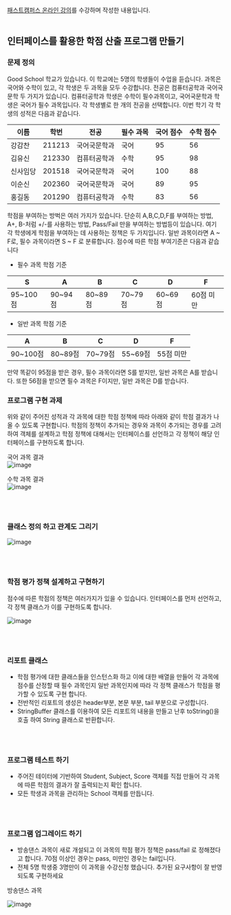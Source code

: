 [패스트캠퍼스 온라인 강의](https://fastcampus.co.kr/dev_online_javaend)를 수강하며 작성한 내용입니다.   
<br>


## 인터페이스를 활용한 학점 산출 프로그램 만들기

### 문제 정의

Good School 학교가 있습니다. 이 학교에는 5명의 학생들이 수업을 듣습니다. 
과목은 국어와 수학이 있고, 각 학생은 두 과목을 모두 수강합니다. 
전공은 컴퓨터공학과 국어국문학 두 가지가 있습니다. 
컴퓨터공학과 학생은 수학이 필수과목이고, 국어국문학과 학생은 국어가 필수 과목입니다. 
각 학생별로 한 개의 전공을 선택합니다. 
이번 학기 각 학생의 성적은 다음과 같습니다.

| 이름 | 학번 | 전공 | 필수 과목 | 국어 점수 | 수학 점수 |
| ------ | ------ | ------ | ------ | ------ | ------ |
| 강감찬 | 211213 | 국어국문학과 | 국어 | 95 | 56 |
| 김유신 | 212330 | 컴퓨터공학과 | 수학 | 95 | 98 |
| 신사임당 | 201518 | 국어국문학과 | 국어 | 100 | 88 |
| 이순신 | 202360 | 국어국문학과 | 국어 | 89 | 95 |
| 홍길동 | 201290 | 컴퓨터공학과 | 수학 | 83 | 56 |

학점을 부여하는 방벅은 여러 가지가 있습니다. 
단순히 A,B,C,D,F를 부여하는 방법, A+, B-처럼 +/-를 사용하는 방법, Pass/Fail 만을 부여하는 방법등이 있습니다. 
여기 각 학생에게 학점을 부여하는 데 사용하는 정책은 두 가지입니다. 
일반 과목이라면 A ~ F로, 필수 과목이라면 S ~ F 로 분류합니다. 
점수에 따른 학점 부여기준은 다음과 같습니다

- 필수 과목 학점 기준

| S | A | B | C | D | F |
| ------ | ------ | ------ | ------ | ------ | ------ |
| 95~100점 | 90~94점 | 80~89점 | 70~79점 | 60~69점 | 60점 미만 |

- 일반 과목 학점 기준

| A | B | C | D | F |
| ------ | ------ | ------ | ------ | ------ |
| 90~100점 | 80~89점 | 70~79점 | 55~69점 | 55점 미만 |

만약 똑같이 95점을 받은 경우, 필수 과목이라면 S를 받지만, 일반 과목은 A를 받습니다. 
또한 56점을 받으면 필수 과목은 F이지만, 일반 과목은 D를 받습니다.
<br>
### 프로그램 구현 과제

위와 같이 주어진 성적과 각 과목에 대한 학점 정책에 따라 아래와 같이 학점 결과가 나올 수 있도록 구현합니다.
학점의 정책이 추가되는 경우와 과목이 추가되는 경우를 고려하여 객체를 설계하고 학점 정책에 대해서는 인터페이스를 선언하고 각 정책이 해당 인터페이스를 구현하도록 합니다. 

국어 과목 결과    
![image](https://user-images.githubusercontent.com/84164109/136355103-634ddd7f-e398-4c9d-bca6-3ece21eb9244.png)

수학 과목 결과    
![image](https://user-images.githubusercontent.com/84164109/136355128-a8729ec3-3cf5-4fec-90b2-cffb8c32dd30.png)

<br><br>
### 클래스 정의 하고 관계도 그리기

![image](https://user-images.githubusercontent.com/84164109/136355152-8a8d9c5a-7a7f-44a0-8486-956fdf1ec62f.png)

<br><br>
### 학점 평가 정책 설계하고 구현하기

점수에 따른 학점의 정책은 여러가지가 있을 수 있습니다. 인터페이스를 먼저 선언하고, 각 정책 클래스가 이를 구현하도록 합니다.

![image](https://user-images.githubusercontent.com/84164109/136355182-7cfa96df-ff21-42ad-ab0a-3f49d4c53324.png)

<br><br>
### 리포트 클래스 

- 학점 평가에 대한 클래스들을 인스턴스화 하고 이에 대한 배열을 만들어 각 과목에 점수를 산정할 때 필수 과목인지 일반 과목인지에 따라 각 정책 클래스가 학점을 평가할 수 있도록 구현 합니다.
- 전반적인 리포트의 생성은 header부분, 본문 부분, tail 부분으로 구성합니다.
- StringBuffer 클래스를 이용하여 모든 리포트의 내용을 만들고 난후 toString()을 호출 하여 String 클래스로 반환합니다.

<br><br>
### 프로그램 테스트 하기

- 주어진 테이터에 기반하여 Student, Subject, Score 객체를 직접 만들어 각 과목에 따른 학점의 결과가 잘 출력되는지 확인 합니다.
- 모든 학생과 과목을 관리하는 School 객체를 만듭니다. 

<br><br>
### 프로그램 업그레이드 하기

- 방송댄스 과목이 새로 개설되고 이 과목의 학점 평가 정책은 pass/fail 로 정해졌다고 합니다. 70점 이상인 경우는 pass, 미만인 경우는 fail입니다.
- 전체 5명 학생중 3명만이 이 과목을 수강신청 했습니다. 추가된 요구사항이 잘 반영되도록 구현하세요

방송댄스 과목 

![image](https://user-images.githubusercontent.com/84164109/136355230-198320c4-1616-475a-9279-bc7651c895ef.png)
